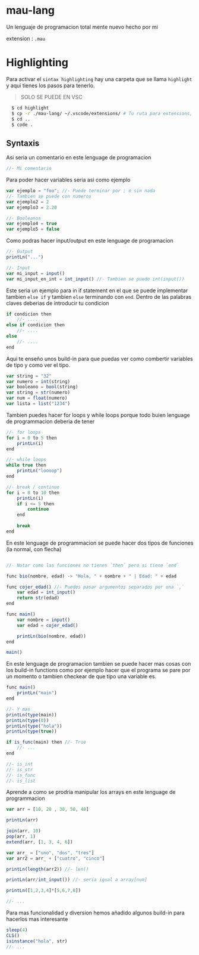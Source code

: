 # mau-lang
 Un lenguaje de programacion total mente nuevo hecho por mi

extension : `.mau`

# Highlighting

Para activar el `sintax highlighting` hay una carpeta que se llama `highlight` y aqui tienes los pasos para tenerlo.

> SOLO SE PUEDE EN VSC

```sh
  $ cd highlight
  $ cp -r ./mau-lang/ ~/.vscode/extensions/ # Tu ruta para extensions, suele ser asi
  $ cd ..
  $ code .
```

## Syntaxis

Asi seria un comentario en este lenguage de programacion

```js
//- Mi comentario
```

Para poder hacer variables seria asi como ejemplo

```js
var ejemplo = "foo"; //- Puede terminar por ; o sin nada
//- Tambien se puede con numeros
var ejemplo2 = 2
var ejemplo3 = 2.20

//- Booleanos
var ejemplo4 = true
var ejemplo5 = false
```

Como podras hacer input/output en este lenguage de programacion

```js
//- Output
printLn("...")

//- Input
var mi_input = input()
var mi_input_en_int = int_input() //- Tambien se puede int(input())
```

Este seria un ejemplo para in if statement en el que se puede implementar tambien `else if` y tambien `else` terminando con `end`. Dentro de las palabras claves deberias de introducir tu condicion

```js
if condicion then
    //- ....
else if condicion then
    //- ....
else
    //- ....
end
```

Aqui te enseño unos build-in para que puedas ver como combertir variables de tipo y como ver el tipo.

```js
var string = "32"
var numero = int(string)
var booleano = bool(string)
var string = str(numero)
var num = float(numero)
var lista = list("1234")
```

Tambien puedes hacer for loops y while loops porque todo buien lenguage de programmacion deberia de tener

```js
//- for loops
for i = 0 to 5 then
    printLn(i)
end

//- while loops
while true then
    printLn("loooop")
end

//- break / continue
for i = 0 to 10 then
    printLn(i)
    if i <= 5 then
        continue
    end
    
    break
end
```

En este lenguage de programmacion se puede hacer dos tipos de funciones (la normal, con flecha)

```js

//- Notar como las funciones no tienes `then` pero si tiene `end`

func bio(nombre, edad) -> "Hola, " + nombre + " | Edad: " + edad

func cojer_edad() //- Puedes pasar argumentos separados por una `,`
    var edad = int_input()
    return str(edad)
end

func main()
    var nombre = input()
    var edad = cojer_edad()

    printLn(bio(nombre, edad))
end

main()
```

En este lenguage de programacion tambien se puede hacer mas cosas con los build-in functions como por ejemplo hacer que el programa se pare por un momento o tambien checkear de que tipo una variable es.

```js
func main()
    printLn("main")
end

//- Y mas
printLn(type(main))
printLn(type(0))
printLn(type("hola"))
printLn(type(true))

if is_func(main) then //- True
    //- ...
end

//- is_int
//- is_str
//- is_func
//- is_list
```

Aprende a como se prodria manipular los arrays en este lenguage de programmacion

```js
var arr = [10, 20 , 30, 50, 40]

printLn(arr)

join(arr, 10)
pop(arr, 1)
extend(arr, [1, 3, 4, 6])

var arr_ = ["uno", "dos", "tres"]
var arr2 = arr_ + ["cuatro", "cinco"]

printLn(length(arr2)) //- len()

printLn(arr/int_input()) //- seria igual a array[num]

printLn([1,2,3,4]*[5,6,7,8])

//- ...
```

Para mas funcionalidad y diversion hemos añadido algunos build-in para hacerlos mas interesante

```js
sleep(4)
CLS()
isinstance("hola", str)
//- ...
```